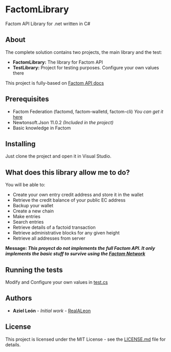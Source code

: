 # FactomLibrary
Factom API Library for .net written in C#

## About
The complete solution contains two projects, the main library and the test:  
- **FactomLibrary:** The library for Factom API  
- **TestLibrary:** Project for testing purposes. Configure your own values there

This project is fully-based on [Factom API docs](https://docs.factom.com/api)

## Prerequisites
- Factom Federation (factomd, factom-walletd, factom-cli)  *You can get it* [here](https://github.com/FactomProject/distribution)
- Newtonsoft.Json 11.0.2 *(Included in the project)*
- Basic knowledge in Factom

## Installing
Just clone the project and open it in Visual Studio.

## What does this library allow me to do?
You will be able to:
- Create your own entry credit address and store it in the wallet
- Retrieve the credit balance of your public EC address
- Backup your wallet
- Create a new chain
- Make entries
- Search entries
- Retrieve details of a factoid transaction
- Retrieve administrative blocks for any given height
- Retrieve all addresses from server 

**Message: _This proyect do not implements the full Factom API.
It only implements the basic stuff to survive using the [Factom Network](https://www.factom.com/)_**

## Running the tests
Modify and Configure your own values in [test.cs](./TestLibrary/test.cs)

## Authors
- **Aziel León** - _Initial work_ - [RealALeon](https://github.com/RealALeon)

## License
This project is licensed under the MIT License - see the [LICENSE.md](./LICENSE.md) file for details.
